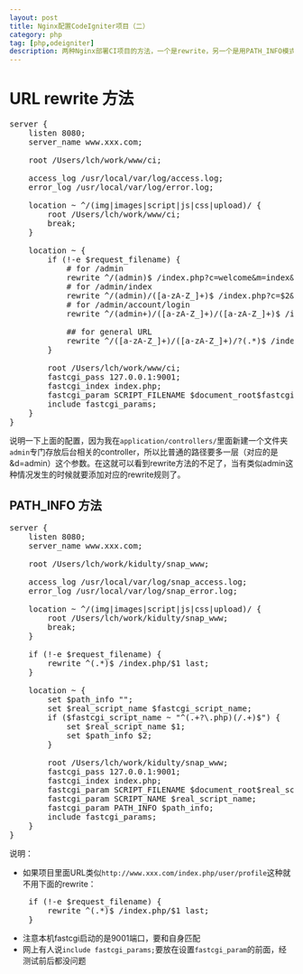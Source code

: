 ```yaml
---
layout: post
title: Nginx配置CodeIgniter项目（二）
category: php
tag: [php,odeigniter]
description: 两种Nginx部署CI项目的方法，一个是rewrite，另一个是用PATH_INFO模式，当然是后者比较简单。
---
```


# URL rewrite 方法

<pre class="prettyprint">
server {
    listen 8080;
    server_name www.xxx.com;

    root /Users/lch/work/www/ci;

    access_log /usr/local/var/log/access.log;
    error_log /usr/local/var/log/error.log;

    location ~ ^/(img|images|script|js|css|upload)/ {
        root /Users/lch/work/www/ci;
        break;
    }

    location ~ { 
        if (!-e $request_filename) {
            # for /admin
            rewrite ^/(admin)$ /index.php?c=welcome&m=index&d=$1 break;
            # for /admin/index
            rewrite ^/(admin)/([a-zA-Z_]+)$ /index.php?c=$2&m=index&d=$1 break;
            # for /admin/account/login
            rewrite ^/(admin+)/([a-zA-Z_]+)/([a-zA-Z_]+)$ /index.php?c=$2&m=$3&d=$1 break;
                
            ## for general URL
            rewrite ^/([a-zA-Z_]+)/([a-zA-Z_]+)/?(.*)$ /index.php?c=$1&m=$2 last;
        } 

        root /Users/lch/work/www/ci;
        fastcgi_pass 127.0.0.1:9001;
        fastcgi_index index.php;
        fastcgi_param SCRIPT_FILENAME $document_root$fastcgi_script_name;
        include fastcgi_params;
    }
}
</pre>

说明一下上面的配置，因为我在`application/controllers/`里面新建一个文件夹`admin`专门存放后台相关的controller，所以比普通的路径要多一层（对应的是&d=admin）这个参数。在这就可以看到rewrite方法的不足了，当有类似admin这种情况发生的时候就要添加对应的rewrite规则了。

## PATH_INFO 方法

<pre class="prettyprint">
server {
    listen 8080;
    server_name www.xxx.com;

    root /Users/lch/work/kidulty/snap_www;

    access_log /usr/local/var/log/snap_access.log;
    error_log /usr/local/var/log/snap_error.log;

    location ~ ^/(img|images|script|js|css|upload)/ {
        root /Users/lch/work/kidulty/snap_www;
        break;
    }

    if (!-e $request_filename) {
        rewrite ^(.*)$ /index.php/$1 last;
    }   

    location ~ { 
        set $path_info ""; 
        set $real_script_name $fastcgi_script_name;
        if ($fastcgi_script_name ~ "^(.+?\.php)(/.+)$") {
            set $real_script_name $1;
            set $path_info $2;
        }

        root /Users/lch/work/kidulty/snap_www;
        fastcgi_pass 127.0.0.1:9001;
        fastcgi_index index.php;
        fastcgi_param SCRIPT_FILENAME $document_root$real_script_name;
        fastcgi_param SCRIPT_NAME $real_script_name;
        fastcgi_param PATH_INFO $path_info;
        include fastcgi_params;
    }
}
</pre>

说明：

* 如果项目里面URL类似`http://www.xxx.com/index.php/user/profile`这种就不用下面的rewrite：
<pre class="prettyprint">
    if (!-e $request_filename) {
        rewrite ^(.*)$ /index.php/$1 last;
    }
</pre>
* 注意本机fastcgi启动的是9001端口，要和自身匹配
* 网上有人说`include fastcgi_params;`要放在设置`fastcgi_param`的前面，经测试前后都没问题
